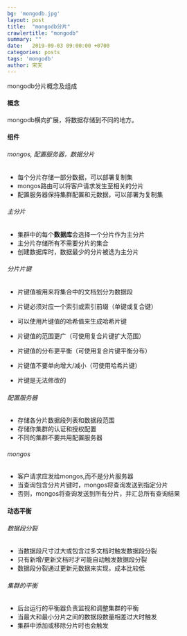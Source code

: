 ```yaml
---
bg: 'mongodb.jpg'
layout: post
title:  "mongodb分片"
crawlertitle: "mongodb"
summary: ""
date:   2019-09-03 09:00:00 +0700
categories: posts
tags: 'mongodb'
author: 宋天
---
```



mongodb分片概念及组成



#### 概念
mongodb横向扩展，将数据存储到不同的地方。


#### 组件

###### mongos, 配置服务器，数据分片


- 每个分片存储一部分数据，可以部署复制集
- mongos路由可以将客户请求发生至相关的分片
- 配置服务器保持集群配置和元数据，可以部署为复制集


###### 主分片

- 集群中的每个**数据库**会选择一个分片作为主分片
- 主分片存储所有不需要分片的集合
- 创建数据库时，数据最少的分片被选为主分片

###### 分片片键

- 片键值被用来将集合中的文档划分为数据段
- 片键必须对应一个索引或索引前缀（单键或复合键）
- 可以使用片键值的哈希值来生成哈希片键


- 片键值的范围更广（可使用复合片键扩大范围）
- 片键值的分布更平衡（可使用复合片键平衡分布）
- 片键值不要单向增大/减小（可使用哈希片键）
- 片键是无法修改的

###### 配置服务器

- 存储各分片数据段列表和数据段范围
- 存储你集群的认证和授权配置
- 不同的集群不要共用配置服务器

###### mongos

- 客户请求应发给mongos,而不是分片服务器
- 当查询包含分片片键时，mongos将查询发送到指定分片
- 否则，mongos将查询发送到所有分片，并汇总所有查询结果

#### 动态平衡


###### 数据段分裂
- 当数据段尺寸过大或包含过多文档时触发数据段分裂
- 只有新增/更新文档时才可能自动触发数据段分裂
- 数据段分裂通过更新元数据来实现，成本比较低

###### 集群的平衡

- 后台运行的平衡器负责监视和调整集群的平衡
- 当最大和最小分片之间的数据段数量相差过大时触发
- 集群中添加或移除分片时也会触发